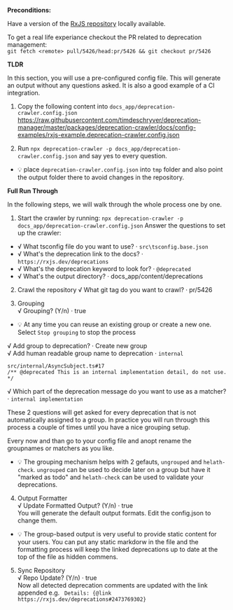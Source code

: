 **Preconditions:**

Have a version of the [RxJS repository](https://github.com/ReactiveX/rxjs) locally available.

To get a real life experiance checkout the PR related to deprecation management:  
`git fetch <remote> pull/5426/head:pr/5426 && git checkout pr/5426`

**TLDR**  

In this section, you will use a pre-configured config file. This will generate an output without any questions asked.
It is also a good example of a CI integration.

1. Copy the following content into `docs_app/deprecation-crawler.config.json`  
https://raw.githubusercontent.com/timdeschryver/deprecation-manager/master/packages/deprecation-crawler/docs/config-examples/rxjs-example.deprecation-crawler.config.json

2. Run `npx deprecation-crawler -p docs_app/deprecation-crawler.config.json` and say yes to every question.
- 💡 place `deprecation-crawler.config.json` into `tmp` folder and also point the output folder there to avoid changes in the repository. 

**Full Run Through**  

In the following steps, we will walk through the whole process one by one.

1. Start the crawler by running: `npx deprecation-crawler -p docs_app/deprecation-crawler.config.json`
Answer the questions to set up the crawler:
- √ What tsconfig file do you want to use? · `src\tsconfig.base.json`
- √ What's the deprecation link to the docs? · `https://rxjs.dev/deprecations`
- √ What's the deprecation keyword to look for? · `@deprecated`
- √ What's the output directory? · docs_app/content/deprecations
2. Crawl the repository
√ What git tag do you want to crawl? · pr/5426

3. Grouping  
√ Grouping? (Y/n) · true  

- 💡 At any time you can reuse an existing group or create a new one.  
  Select `Stop grouping` to stop the process  

√ Add group to deprecation? · Create new group  
√ Add human readable group name to deprecation · `internal`  
```
src/internal/AsyncSubject.ts#17
/** @deprecated This is an internal implementation detail, do not use. */
```
√ Which part of the deprecation message do you want to use as a matcher? · `internal implementation`

These 2 questions will get asked for every deprecation that is not automatically assigned to a group.
In practice you will run through this process a couple of times until you have a nice grouping setup.

Every now and than go to your config file and anopt rename the groupnames or matchers as you like.

- 💡 The grouping mechanism helps with 2 gefauts, `ungrouped` and `helath-check`. 
  `ungrouped` can be used to decide later on a group but have it "marked as todo" and `helath-check` can be used to validate your deprecations.

4. Output Formatter  
√ Update Formatted Output? (Y/n) · true  
You will generate the default output formats. Edit the config.json to change them.

- 💡 The group-based output is very useful to provide static content for your users. You can put any static markdorw in the file and the formatting process will keep the linked deprecations up to date at the top of the file as hidden commens.  

5. Sync Repository  
√ Repo Update? (Y/n) · true  
Now all detected deprecation comments are updated with the link appended e.g. ` Details: {@link https://rxjs.dev/deprecations#2473769302}`


